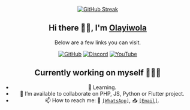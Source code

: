 <div align=center>

[![GitHub Streak](https://github-readme-streak-stats.herokuapp.com?user=Olayiwolaaa&theme=dark&card_width=300&hide_total_contributions=true&hide_longest_streak=true)](https://git.io/streak-stats)

<div align=center>

## Hi there 👋🏽, I'm [Olayiwola](https://github.com/Olayiwolaaa)

Below are a few links you can visit.

[![GitHub](https://img.shields.io/badge/GitHub-Olayiwolaaa-blue)](https://github.com/Olayiwolaaa)
[![Discord](https://img.shields.io/badge/Discord-layiwolaaa-7289DA)](https://discordapp.com/users/layiwolaaa)
[![YouTube](https://img.shields.io/badge/YouTube-MKYG-red)](https://www.youtube.com/channel/UCHUWoP8X6wd8GEAK9Qhirxg)

## Currently working on myself 👨🏽‍💻
- 🌱 Learning.
- 👯 I’m available to collaborate on PHP, JS, Python or Flutter project.
- 📫 How to reach me: 💬 <a href="https//:wa.me/+2347084419791" target="_blank">`[WhatsApp]`</a>,  📥 <a href="mailto:muizzkara91@gmail.com" target="_blank">`[Email]`</a>.
